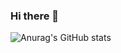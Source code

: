 ### Hi there 👋

![Anurag's GitHub stats](https://github-readme-stats.vercel.app/api?username=iishiishii&show_icons=true&theme=rose)
